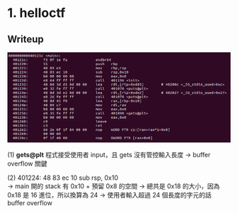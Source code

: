 # 1. helloctf

## Writeup

![Untitled](../img/Untitled.png)

(1) **gets@plt** 程式接受使用者 input，且 gets 沒有管控輸入長度 → buffer overflow 關鍵

(2) 401224:    48 83 ec 10        sub      rsp, 0x10   
→ main 開的 stack 有 0x10 + 預留 0x8 的空間
→ 總共是 0x18 的大小，因為 0x18 是 16 進位，所以換算為 24
→ 使用者輸入超過 24 個長度的字元的話 buffer overflow
